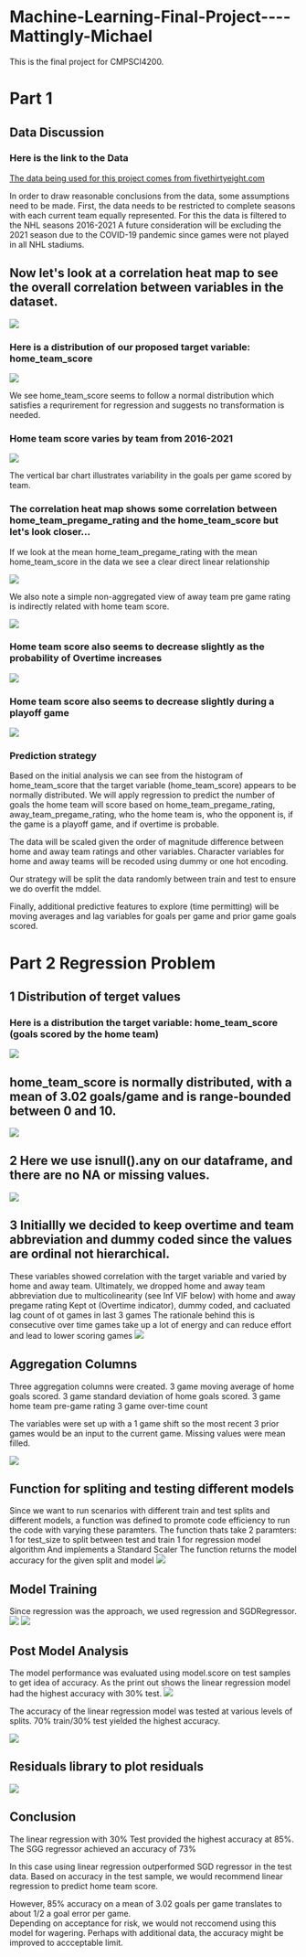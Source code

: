 # Machine-Learning-Final-Project----Mattingly-Michael
This is the final project for CMPSCI4200.  

# Part 1

## Data Discussion
### Here is the link to the Data
[The data being used for this project comes from fivethirtyeight.com](https://github.com/fivethirtyeight/data/tree/master/nhl-forecasts)

In order to draw reasonable conclusions from the data, some assumptions need to be made.
First, the data needs to be restricted to complete seasons with each current team equally represented.
For this the data is filtered to the NHL seasons 2016-2021
A future consideration will be excluding the 2021 season due to the COVID-19 pandemic since games were not played in all NHL stadiums.

## Now let's look at a correlation heat map to see the overall correlation between variables in the dataset.
![](./IMAGES/CorrHeatMap.png)

### Here is a distribution of our proposed target variable: home_team_score
![](./IMAGES/HomeTeamScoreHistogram.png)

We see home_team_score seems to follow a normal distribution which satisfies a requrirement for regression and suggests no transformation is needed.

### Home team score varies by team from 2016-2021 
![](./IMAGES/HomeTeamScoreVariabilityByTeam.png)

The vertical bar chart illustrates variability in the goals per game scored by team.

### The correlation heat map shows some correlation between home_team_pregame_rating and the home_team_score but let's look closer...
If we look at the mean home_team_pregame_rating with the mean home_team_score in the data we see a clear direct linear relationship

![](./IMAGES/AggTeamRatingbyYearMeanGoalsPerGame.png)

We also note a simple non-aggregated view of away team pre game rating is indirectly related with home team score.

![](./IMAGES/CorrPlotAwayRatingHomeGoals.png)

### Home team score also seems to decrease slightly as the probability of Overtime increases

![](./IMAGES/CorrPlotOverTimePrHomeGoals.png)

### Home team score also seems to decrease slightly during a playoff game

![](./IMAGES/CorrPlotPlayoffGameHomeGoals.png)

### Prediction strategy
Based on the initial analysis we can see from the histogram of home_team_score that the target variable (home_team_score) appears to be normally distributed.
We will apply regression to predict the number of goals the home team will score based on home_team_pregame_rating, away_team_pregame_rating, 
who the home team is, who the opponent is, if the game is a playoff game, and if overtime is probable. 

The data will be scaled given the order of magnitude difference between home and away team ratings and other variables.
Character variables for home and away teams will be recoded using dummy or one hot encoding.

Our strategy will be split the data randomly between train and test to ensure we do overfit the mddel.

Finally, additional predictive features to explore (time permitting) will be moving averages and lag variables for goals per game and prior game goals scored.

# Part 2 Regression Problem

## 1 Distribution of terget values
### Here is a distribution the target variable: home_team_score (goals scored by the home team)
![](./IMAGES/HomeTeamScoreHistogram.png)

## home_team_score is normally distributed, with a mean of 3.02 goals/game and is range-bounded between 0 and 10.
![](./IMAGES/TargetDescribe.png)

## 2 Here we use isnull().any on our dataframe, and there are no NA or missing values.
![](./IMAGES/NoNAValues.JPG)

## 3 Initiallly we decided to keep overtime and team abbreviation and dummy coded since the values are ordinal not hierarchical.
These variables showed correlation with the target variable and varied by home and away team.
Ultimately, we dropped home and away team abbreviation due to multicolinearity (see Inf VIF below) with home and away pregame rating
Kept ot (Overtime indicator), dummy coded, and cacluated lag count of ot games in last 3 games 
The rationale behind this is consecutive over time games take up a lot of energy and can reduce effort and lead to lower scoring games 
![](./IMAGES/HiVIF.JPG)

## Aggregation Columns
Three aggregation columns were created.
3 game moving average of home goals scored.
3 game standard deviation of home goals scored.
3 game home team pre-game rating
3 game over-time count

The variables were set up with a 1 game shift so the most recent 3 prior games would be an input to the current game. Missing values were mean filled.

![](./IMAGES/AggColumns.JPG)

## Function for spliting and testing different models
Since we want to run scenarios with different train and test splits and different models, a function was defined to promote code efficiency to run the code with varying these paramters.
The function thats take 2 paramters:
1 for test_size to split between test and train 
1 for regression model algorithm
And implements a Standard Scaler
The function returns the model accuracy for the given split and model
![](./IMAGES/ModelBuilderFunction.JPG)

## Model Training
Since regression was the approach, we used regression and SGDRegressor.
![](./IMAGES/RegAccuracy.JPG)
![](./IMAGES/SGDRaccuracy.JPG)

## Post Model Analysis
The model performance was evaluated using model.score on test samples to get idea of accuracy.
As the print out shows the linear regression model had the highest accuracy with 30% test.
![](./IMAGES/AccuracyComparison.JPG)

The accuracy of the linear regression model was tested at various levels of splits.
70% train/30% test yielded the highest accuracy.

![](./IMAGES/accuracyplot2.JPG)

## Residuals library to plot residuals
![](./IMAGES/ResidualPlot.png)

## Conclusion
The linear regression with 30% Test provided the highest accuracy at 85%. The SGG regressor achieved an accuracy of 73%

In this case using linear regression outperformed SGD regressor in the test data.
Based on accuracy in the test sample, we would recommend linear regression to predict home team score.

However, 85% accuracy on a mean of 3.02 goals per game translates to about 1/2 a goal error per game.  
Depending on acceptance for risk, we would not reccomend using this model for wagering.
Perhaps with additional data, the accuracy might be improved to accceptable limit.



